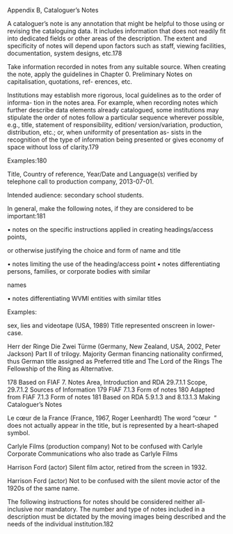 Appendix B, Cataloguer’s Notes

A cataloguer’s note is any annotation that might be helpful to those using or revising
the  cataloguing  data.  It  includes  information  that  does  not  readily  fit  into  dedicated
fields or other areas of the description. The extent and specificity of notes will depend
upon factors such as staff, viewing facilities, documentation, system designs, etc.178

Take information recorded in notes from any suitable source. When creating the note,
apply the guidelines in Chapter 0. Preliminary Notes on capitalisation, quotations, ref-
erences, etc.

Institutions may establish more rigorous, local guidelines as to the order of informa-
tion in the notes area. For example, when recording notes which further describe data
elements already catalogued, some institutions may stipulate the order of notes follow
a particular sequence wherever possible, e.g., title, statement of responsibility, edition/
version/variation, production, distribution, etc.; or, when uniformity of presentation as-
sists in the recognition of the type of information being presented or gives economy of
space without loss of clarity.179

Examples:180

Title, Country of reference, Year/Date and Language(s) verified by telephone call
to production company, 2013-07-01.

Intended audience: secondary school students.

In general, make the following notes, if they are considered to be important:181

•	 notes on the specific instructions applied in creating headings/access points,

or otherwise justifying the choice and form of name and title

•	 notes limiting the use of the heading/access point
•	 notes differentiating persons, families, or corporate bodies with similar

names

•	 notes differentiating WVMI entities with similar titles

Examples:

sex, lies and videotape (USA, 1989)
Title represented onscreen in lower-case.

Herr der Ringe Die Zwei Türme (Germany, New Zealand, USA, 2002, Peter Jackson)
Part II of trilogy. Majority German financing nationality confirmed, thus German
title  assigned  as  Preferred  title  and  The  Lord  of  the  Rings  The  Fellowship  of  the
Ring as Alternative.

178  Based on FIAF 7. Notes Area, Introduction and RDA 29.7.1.1 Scope, 29.7.1.2 Sources of Information
179  FIAF 7.1.3 Form of notes
180  Adapted from FIAF 7.1.3 Form of notes
181  Based on RDA 5.9.1.3 and 8.13.1.3 Making Cataloguer’s Notes



Le cœur de la France (France, 1967, Roger Leenhardt)
The  word  “cœur  ”  does  not  actually  appear  in  the  title,  but  is  represented  by  a
heart-shaped symbol.

Carlyle Films (production company)
Not  to  be  confused  with  Carlyle  Corporate  Communications  who  also  trade  as
Carlyle Films

Harrison Ford (actor)
Silent film actor, retired from the screen in 1932.

Harrison Ford (actor)
Not to be confused with the silent movie actor of the 1920s of the same name.

The  following  instructions  for  notes  should  be  considered  neither  all-inclusive  nor
mandatory. The number and type of notes included in a description must be dictated by
the moving images being described and the needs of the individual institution.182
